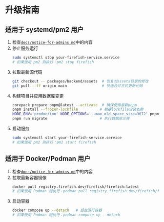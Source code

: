 # 升级指南

## 适用于 systemd/pm2 用户

1. 检查[`docs/notice-for-admins.md`](./notice-for-admins.md)中的内容
1. 停止服务运行
    ```sh
    sudo systemctl stop your-firefish-service.service
    # 如果使用 pm2 则执行：pm2 stop firefish
    ```
1. 拉取最新源代码
    ```sh
    git checkout -- packages/backend/assets  # 恢复对assets目录的修改
    git pull --ff origin main                # 快速合并方式更新代码
    ```
1. 构建项目并应用数据库变更
    ```sh
    corepack prepare pnpm@latest --activate  # 确保使用最新pnpm
    pnpm install --frozen-lockfile          # 根据lockfile安装依赖
    NODE_ENV='production' NODE_OPTIONS='--max_old_space_size=3072' pnpm run rebuild  # 生产环境构建
    pnpm run migrate                        # 执行数据库迁移
    ```
1. 启动服务
    ```sh
    sudo systemctl start your-firefish-service.service
    # 如果使用 pm2 则执行：pm2 start firefish
    ```

## 适用于 Docker/Podman 用户

1. 检查[`docs/notice-for-admins.md`](./notice-for-admins.md)中的内容
1. 拉取最新容器镜像
    ```sh
    docker pull registry.firefish.dev/firefish/firefish:latest
    # 如果使用 Podman 则执行：podman pull registry.firefish.dev/firefish/firefish:latest
    ```
1. 启动容器
    ```sh
    docker compose up --detach   # 后台运行容器
    # 如果使用 Podman 则执行：podman-compose up --detach
    ```
